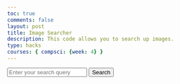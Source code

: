 ```yaml
---
toc: true
comments: false
layout: post
title: Image Searcher
description: This code allows you to search up images.
type: hacks
courses: { compsci: {week: 4} }
---
```

<html lang="en">
<head>
    <meta charset="UTF-8">
    <meta name="viewport" content="width=device-width, initial-scale=1.0">
</head>
<body>
    <form id="search-form">
        <input type="text" id="query" placeholder="Enter your search query">
        <button type="submit">Search</button>
    </form>
    <div id="image-results"></div>
    <script>
        const searchForm = document.getElementById('search-form');
        const queryInput = document.getElementById('query');
        const imageResults = document.getElementById('image-results');
        searchForm.addEventListener('submit', function (e) {
            e.preventDefault();
            const query = queryInput.value;
            if (query) {
                // Replace 'YOUR_API_KEY' with your actual Unsplash API key
                const apiKey = 'nTzmZwFUAAWtP6VSgWrbyMKkkD4dh0qIapsKPkIVVfw';
                const apiUrl = `https://api.unsplash.com/search/photos?query=${query}&per_page=10&client_id=${apiKey}`;
                fetch(apiUrl)
                    .then(response => response.json())
                    .then(data => {
                        displayImageResults(data.results);
                    })
                    .catch(error => {
                        console.error('Error fetching data:', error);
                    });
            }
        });
        function displayImageResults(results) {
            imageResults.innerHTML = '';
            results.forEach(result => {
                const imgElement = document.createElement('img');
                imgElement.src = result.urls.small;
                imgElement.alt = result.description;
                imageResults.appendChild(imgElement);
            });
        }
    </script>
</body>
</html>